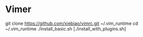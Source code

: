 Vimer
===========

git clone https://github.com/xiebiao/vimrc.git ~/.vim_runtime
cd ~/.vim_runtime
./install_basic.sh [./install_with_plugins.sh]
